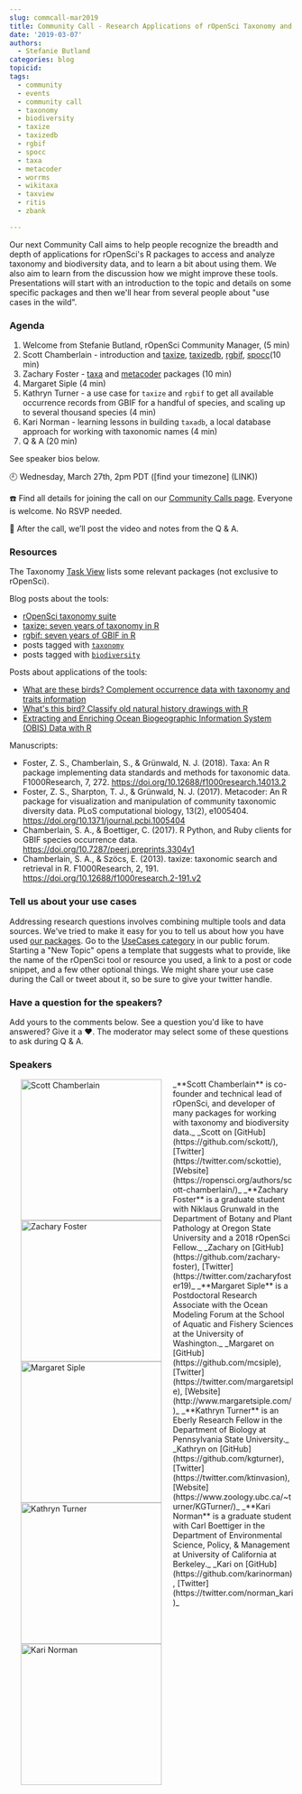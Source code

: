 ```yaml
---
slug: commcall-mar2019
title: Community Call - Research Applications of rOpenSci Taxonomy and Biodiversity Tools
date: '2019-03-07'
authors:
  - Stefanie Butland
categories: blog
topicid:
tags:
  - community
  - events
  - community call
  - taxonomy
  - biodiversity
  - taxize
  - taxizedb
  - rgbif
  - spocc
  - taxa
  - metacoder
  - worrms
  - wikitaxa
  - taxview
  - ritis
  - zbank

---
```

Our next Community Call aims to help people recognize the breadth and depth of applications for rOpenSci's R packages to access and analyze taxonomy and biodiversity data, and to learn a bit about using them. We also aim to learn from the discussion how we might improve these tools. Presentations will start with an introduction to the topic and details on some specific packages and then we'll hear from several people about "use cases in the wild".

### Agenda

1. Welcome from Stefanie Butland, rOpenSci Community Manager, (5 min)
1. Scott Chamberlain - introduction and [taxize](https://github.com/ropensci/taxize), [taxizedb](https://github.com/ropensci/taxizedb), [rgbif](https://github.com/ropensci/rgbif), [spocc](https://github.com/ropensci/spocc)(10 min)
1. Zachary Foster - [taxa](https://github.com/ropensci/taxa) and [metacoder](https://github.com/grunwaldlab/metacoder) packages (10 min)
1. Margaret Siple (4 min)
1. Kathryn Turner - a use case for `taxize` and `rgbif` to get all available occurrence records from GBIF for a handful of species, and scaling up to several thousand species (4 min)
1. Kari Norman - learning lessons in building `taxadb`, a local database approach for working with taxonomic names (4 min)
1. Q & A (20 min)

See speaker bios below.  


🕘 Wednesday, March 27th, 2pm PDT ([find your timezone]  (LINK))

☎️ Find all details for joining the call on our [Community Calls page](http://communitycalls.ropensci.org/#next-call).
Everyone is welcome. No RSVP needed.

🎥 After the call, we’ll post the video and notes from the Q & A.

### Resources

The Taxonomy [Task View](https://github.com/ropensci/taxonomy#taxonomy) lists some relevant packages (not exclusive to rOpenSci).

Blog posts about the tools:

- [rOpenSci taxonomy suite](https://ropensci.org/blog/2017/07/27/taxonomy-suite/)
- [taxize: seven years of taxonomy in R](https://ropensci.org/technotes/2018/05/23/taxize-seven-years/)
- [rgbif: seven years of GBIF in R](https://ropensci.org/technotes/2018/08/22/rgbif-seven-years/)
- posts tagged with [`taxonomy`](https://ropensci.org/tags/taxonomy/)
- posts tagged with [`biodiversity`](https://ropensci.org/tags/biodiversity/)

Posts about applications of the tools:

- [What are these birds? Complement occurrence data with taxonomy and traits information](https://ropensci.org/blog/2018/09/04/birds-taxo-traits/)
- [What's this bird? Classify old natural history drawings with R](https://ropensci.org/blog/2018/08/28/birds-ocr/)
- [Extracting and Enriching Ocean Biogeographic Information System (OBIS) Data with R](https://ropensci.org/blog/2017/01/25/obis/)

Manuscripts:

- Foster, Z. S., Chamberlain, S., & Grünwald, N. J. (2018). Taxa: An R package implementing data standards and methods for taxonomic data. F1000Research, 7, 272. https://doi.org/10.12688/f1000research.14013.2
- Foster, Z. S., Sharpton, T. J., & Grünwald, N. J. (2017). Metacoder: An R package for visualization and manipulation of community taxonomic diversity data. PLoS computational biology, 13(2), e1005404. https://doi.org/10.1371/journal.pcbi.1005404
- Chamberlain, S. A., & Boettiger, C. (2017). R Python, and Ruby clients for GBIF species occurrence data. https://doi.org/10.7287/peerj.preprints.3304v1
- Chamberlain, S. A., & Szöcs, E. (2013). taxize: taxonomic search and retrieval in R. F1000Research, 2, 191. https://doi.org/10.12688/f1000research.2-191.v2

### Tell us about your use cases

Addressing research questions involves combining multiple tools and data sources. We've tried to make it easy for you to tell us about how you have used [our packages](https://ropensci.org/packages/). Go to the [UseCases category](https://discuss.ropensci.org/c/usecases) in our public forum. Starting a "New Topic" opens a template that suggests what to provide, like the name of the rOpenSci tool or resource you used, a link to a post or code snippet, and a few other optional things. We might share your use case during the Call or tweet about it, so be sure to give your twitter handle.

### Have a question for the speakers?

Add yours to the comments below. See a question you'd like to have answered? Give it a ❤️. The moderator may select some of these questions to ask during Q & A.

### Speakers

<img src="/img/blog-images/2019-03-07-commcall-mar2019/scott-chamberlain.jpg" alt="Scott Chamberlain" style="margin: 0px 20px; width: 250px;" align="left">
_**Scott Chamberlain** is co-founder and technical lead of rOpenSci, and developer of many packages for working with taxonomy and biodiversity data._  
_Scott on [GitHub](https://github.com/sckott/), [Twitter](https://twitter.com/sckottie), [Website](https://ropensci.org/authors/scott-chamberlain/)_  

<img src="/img/blog-images/2019-03-07-commcall-mar2019/zachary-foster.jpg" alt="Zachary Foster" style="margin: 0px 20px; width: 250px;" align="left">
_**Zachary Foster** is a graduate student with Niklaus Grunwald in the Department of Botany and Plant Pathology at Oregon State University and a 2018 rOpenSci Fellow._  
_Zachary on [GitHub](https://github.com/zachary-foster), [Twitter](https://twitter.com/zacharyfoster19)_  

<img src="/img/blog-images/2019-03-07-commcall-mar2019/margaret-siple.jpg" alt="Margaret Siple" style="margin: 0px 20px; width: 250px;" align="left">
_**Margaret Siple** is a Postdoctoral Research Associate with the Ocean Modeling Forum at the School of Aquatic and Fishery Sciences at the University of Washington._   
_Margaret on [GitHub](https://github.com/mcsiple), [Twitter](https://twitter.com/margaretsiple), [Website](http://www.margaretsiple.com/)_

<img src="/img/blog-images/2019-03-07-commcall-mar2019/kathryn-turner.jpg" alt="Kathryn Turner" style="margin: 0px 20px; width: 250px;" align="left">
_**Kathryn Turner** is an Eberly Research Fellow in the Department of Biology at Pennsylvania State University._   
_Kathryn on [GitHub](https://github.com/kgturner), [Twitter](https://twitter.com/ktinvasion), [Website](https://www.zoology.ubc.ca/~turner/KGTurner/)_

<img src="/img/blog-images/2019-03-07-commcall-mar2019/kari-norman.png" alt="Kari Norman" style="margin: 0px 20px; width: 250px;" align="left">
_**Kari Norman** is a graduate student with Carl Boettiger in the Department of Environmental Science, Policy, & Management at University of California at Berkeley._   
_Kari on [GitHub](https://github.com/karinorman), [Twitter](https://twitter.com/norman_kari)_<br/>
